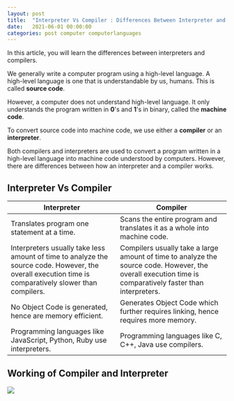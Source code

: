 ```yaml
---
layout: post
title:  "Interpreter Vs Compiler : Differences Between Interpreter and Compiler"
date:   2021-06-01 00:00:00
categories: post computer computerlanguages
---
```


In this article, you will learn the differences between interpreters and compilers.

<!--more-->

We generally write a computer program using a high-level language. A high-level language is one that is understandable by us, humans. This is called **source code**.

However, a computer does not understand high-level language. It only understands the program written in **0**'s and **1**'s in binary, called the **machine code**.

To convert source code into machine code, we use either a **compiler** or an **interpreter**.

Both compilers and interpreters are used to convert a program written in a high-level language into machine code understood by computers. However, there are differences between how an interpreter and a compiler works.

## Interpreter Vs Compiler

|  Interpreter   | Compiler  |
|  ----  | ----  |
| Translates program one statement at a time.  | Scans the entire program and translates it as a whole into machine code. |
| Interpreters usually take less amount of time to analyze the source code. However, the overall execution time is comparatively slower than compilers.  | Compilers usually take a large amount of time to analyze the source code. However, the overall execution time is comparatively faster than interpreters. |
| No Object Code is generated, hence are memory efficient.  | Generates Object Code which further requires linking, hence requires more memory. |
| Programming languages like JavaScript, Python, Ruby use interpreters.  | Programming languages like C, C++, Java use compilers. |

## Working of Compiler and Interpreter

![](http://icing.fun/img/post/2021/06/01/compiler-interpreter-working.webp)


